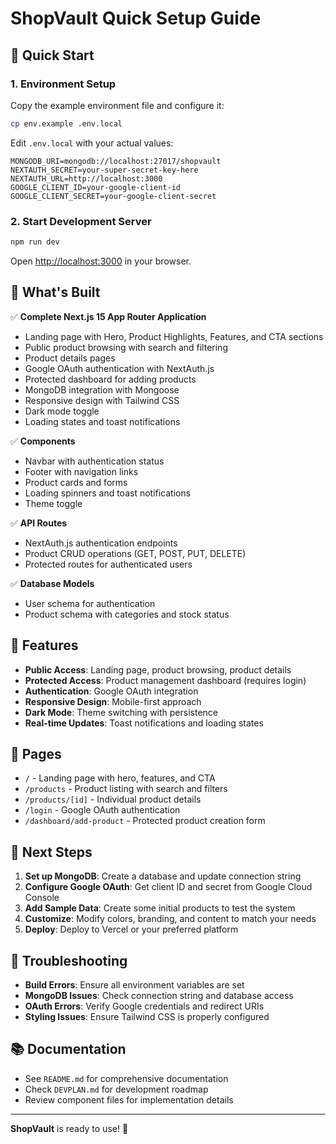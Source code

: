 # ShopVault Quick Setup Guide

## 🚀 Quick Start

### 1. Environment Setup
Copy the example environment file and configure it:
```bash
cp env.example .env.local
```

Edit `.env.local` with your actual values:
```env
MONGODB_URI=mongodb://localhost:27017/shopvault
NEXTAUTH_SECRET=your-super-secret-key-here
NEXTAUTH_URL=http://localhost:3000
GOOGLE_CLIENT_ID=your-google-client-id
GOOGLE_CLIENT_SECRET=your-google-client-secret
```

### 2. Start Development Server
```bash
npm run dev
```

Open [http://localhost:3000](http://localhost:3000) in your browser.

## 🔧 What's Built

✅ **Complete Next.js 15 App Router Application**
- Landing page with Hero, Product Highlights, Features, and CTA sections
- Public product browsing with search and filtering
- Product details pages
- Google OAuth authentication with NextAuth.js
- Protected dashboard for adding products
- MongoDB integration with Mongoose
- Responsive design with Tailwind CSS
- Dark mode toggle
- Loading states and toast notifications

✅ **Components**
- Navbar with authentication status
- Footer with navigation links
- Product cards and forms
- Loading spinners and toast notifications
- Theme toggle

✅ **API Routes**
- NextAuth.js authentication endpoints
- Product CRUD operations (GET, POST, PUT, DELETE)
- Protected routes for authenticated users

✅ **Database Models**
- User schema for authentication
- Product schema with categories and stock status

## 🌟 Features

- **Public Access**: Landing page, product browsing, product details
- **Protected Access**: Product management dashboard (requires login)
- **Authentication**: Google OAuth integration
- **Responsive Design**: Mobile-first approach
- **Dark Mode**: Theme switching with persistence
- **Real-time Updates**: Toast notifications and loading states

## 📱 Pages

- `/` - Landing page with hero, features, and CTA
- `/products` - Product listing with search and filters
- `/products/[id]` - Individual product details
- `/login` - Google OAuth authentication
- `/dashboard/add-product` - Protected product creation form

## 🎯 Next Steps

1. **Set up MongoDB**: Create a database and update connection string
2. **Configure Google OAuth**: Get client ID and secret from Google Cloud Console
3. **Add Sample Data**: Create some initial products to test the system
4. **Customize**: Modify colors, branding, and content to match your needs
5. **Deploy**: Deploy to Vercel or your preferred platform

## 🚨 Troubleshooting

- **Build Errors**: Ensure all environment variables are set
- **MongoDB Issues**: Check connection string and database access
- **OAuth Errors**: Verify Google credentials and redirect URIs
- **Styling Issues**: Ensure Tailwind CSS is properly configured

## 📚 Documentation

- See `README.md` for comprehensive documentation
- Check `DEVPLAN.md` for development roadmap
- Review component files for implementation details

---

**ShopVault** is ready to use! 🎉
